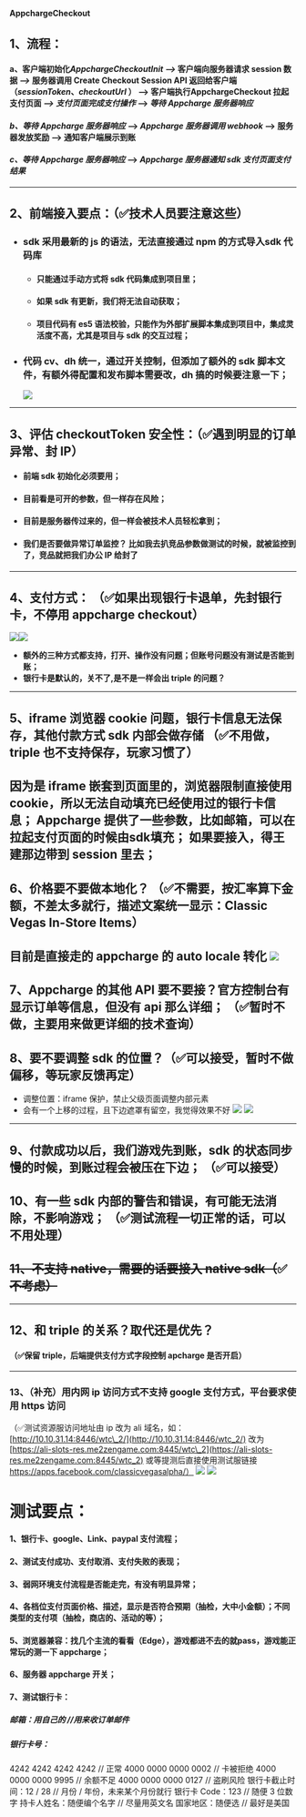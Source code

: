 **AppchargeCheckout**

## 1、流程：

#### a、客户端初始化*AppchargeCheckoutInit —\>* 客户端向服务器请求 session 数据  *—\>* 服务器调用 Create Checkout Session API 返回给客户端（*sessionToken*、*checkoutUrl* ） —\> 客户端执行AppchargeCheckout 拉起支付页面 *—\> 支付页面完成支付操作* —\> *等待 Appcharge 服务器响应*

#### *b、等待 Appcharge 服务器响应*  —\> *Appcharge 服务器调用 webhook* —\> 服务器发放奖励 —\> 通知客户端展示到账

#### *c、等待 Appcharge 服务器响应* —\> *Appcharge 服务器通知 sdk 支付页面支付结果*

---

## 2、前端接入要点：（✅技术人员要注意这些）

* ### sdk 采用最新的 js 的语法，无法直接通过 npm 的方式导入sdk 代码库

  * #### 只能通过手动方式将 sdk 代码集成到项目里；
  * #### 如果 sdk 有更新，我们将无法自动获取；
  * #### 项目代码有 es5 语法校验，只能作为外部扩展脚本集成到项目中，集成灵活度不高，尤其是项目与 sdk 的交互过程；
* ### 代码 cv、dh 统一，通过开关控制，但添加了额外的 sdk 脚本文件，有额外得配置和发布脚本需要改，dh 搞的时候要注意一下；

  ![][image1]

---

## 3、评估  checkoutToken 安全性：（✅遇到明显的订单异常、封 IP）

* #### 前端 sdk 初始化必须要用；
* #### 目前看是可开的参数，但一样存在风险；
* #### 目前是服务器传过来的，但一样会被技术人员轻松拿到；
* #### 我们是否要做异常订单监控？   比如我去扒竞品参数做测试的时候，就被监控到了，竞品就把我们办公 IP 给封了

---

## 4、支付方式： （✅如果出现银行卡退单，先封银行卡，不停用 appcharge checkout）

![][image2]![][image3]

* **额外的三种方式都支持，打开、操作没有问题；但账号问题没有测试是否能到账；**
* **银行卡是默认的，关不了,是不是一样会出 triple 的问题？**

---

## 5、iframe 浏览器 cookie 问题，银行卡信息无法保存，其他付款方式 sdk 内部会做存储	（✅不用做，triple 也不支持保存，玩家习惯了）

因为是 iframe 嵌套到页面里的，浏览器限制直接使用 cookie，所以无法自动填充已经使用过的银行卡信息；
Appcharge 提供了一些参数，比如邮箱，可以在拉起支付页面的时候由sdk填充；
如果要接入，得王建那边带到 session 里去；
-----------------------------------------------------------------------------------------------------------------------------------------------------------------------------------------------------------------

## 6、价格要不要做本地化？ （✅不需要，按汇率算下金额，不差太多就行，描述文案统一显示：Classic Vegas In-Store Items）

目前是直接走的 appcharge 的 auto locale 转化
![][image4]
-------------------------------------------------------

## 7、Appcharge 的其他 API 要不要接？官方控制台有显示订单等信息，但没有 api 那么详细； （✅暂时不做，主要用来做更详细的技术查询）

## 8、要不要调整 sdk 的位置？（✅可以接受，暂时不做偏移，等玩家反馈再定）

* 调整位置：iframe 保护，禁止父级页面调整内部元素
* 会有一个上移的过程，且下边遮罩有留空，我觉得效果不好
  ![][image6]
  ![][image7]

---

## 9、付款成功以后，我们游戏先到账，sdk 的状态同步慢的时候，到账过程会被压在下边； （✅可以接受）

## 10、有一些 sdk 内部的警告和错误，有可能无法消除，不影响游戏； 	（✅测试流程一切正常的话，可以不用处理）

## ~~11、不支持 native，需要的话要接入 native sdk（~~✅~~不考虑）~~

---

## 12、和 triple 的关系？取代还是优先？

#### （✅保留 triple，后端提供支付方式字段控制 apcharge 是否开启）

---

### 13、（补充）用内网 ip 访问方式不支持 google 支付方式，平台要求使用 https 访问

（✅测试资源服访问地址由 ip 改为 ali 域名，如：[http://10.10.31.14:8446/wtc\_2/](http://10.10.31.14:8446/wtc_2/)
改为 [https://ali-slots-res.me2zengame.com:8445/wtc\_2](https://ali-slots-res.me2zengame.com:8445/wtc_2)
或等提测后直接使用测试服链接 https://apps.facebook.com/classicvegasalpha/）
![][image11]
![][image12]

# 测试要点：

#### 1、银行卡、google、Link、paypal 支付流程；

#### 2、测试支付成功、支付取消、支付失败的表现；

#### 3、弱网环境支付流程是否能走完，有没有明显异常；

#### 4、各档位支付页面价格、描述，显示是否符合预期（抽检，大中小金额）；不同类型的支付项（抽检，商店的、活动的等）；

#### 5、浏览器兼容：找几个主流的看看（Edge），游戏都进不去的就pass，游戏能正常玩的测一下 appcharge；

#### 6、服务器 appcharge 开关；

#### 7、测试银行卡：

##### 邮箱：用自己的			//用来收订单邮件

##### 银行卡号：

4242 4242 4242 4242   		// 正常
4000 0000 0000 0002  		// 卡被拒绝
4000 0000 0000 9995  		// 余额不足
4000 0000 0000 0127   		// 盗刷风险
银行卡截止时间：12 / 28  	// 月份 / 年份，未来某个月份就行
银行卡 Code：123		// 随便 3 位数字
持卡人姓名：随便编个名字	// 尽量用英文名
国家地区：随便选		// 最好是美国


[image1]: http://localhost:5173/WTC-Docs/assets/1758732304110_8c118278.png
[image2]: http://localhost:5173/WTC-Docs/assets/1758732304110_3e636410.png
[image3]: http://localhost:5173/WTC-Docs/assets/1758732304111_83bd047d.png
[image4]: http://localhost:5173/WTC-Docs/assets/1758732304112_8bf6ec4c.png
[image5]: http://localhost:5173/WTC-Docs/assets/1758732304112_883268ab.png
[image6]: http://localhost:5173/WTC-Docs/assets/1758732304113_87277e7e.png
[image7]: http://localhost:5173/WTC-Docs/assets/1758732304114_5b6ef7b5.png
[image8]: http://localhost:5173/WTC-Docs/assets/1758732304116_8289bdad.png
[image9]: http://localhost:5173/WTC-Docs/assets/1758732304117_2a674d5d.png
[image10]: http://localhost:5173/WTC-Docs/assets/1758732304118_41ded213.png
[image11]: http://localhost:5173/WTC-Docs/assets/1758732304118_acd872ec.png
[image12]: http://localhost:5173/WTC-Docs/assets/1758732304119_034c61f7.png
